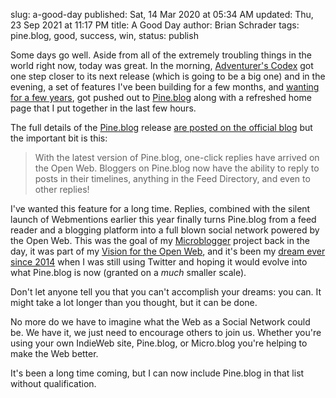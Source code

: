 slug: a-good-day
published: Sat, 14 Mar 2020 at 05:34 AM
updated: Thu, 23 Sep 2021 at 11:17 PM
title: A Good Day
author: Brian Schrader
tags: pine.blog, good, success, win,
status: publish

Some days go well. Aside from all of the extremely troubling things in the world right now, today was great. In the morning, [Adventurer's Codex][ac] got one step closer to its next release (which is going to be a big one) and in the evening, a set of features I've been building for a few months, and [wanting for a few years][social], got pushed out to [Pine.blog][p] along with a refreshed home page that I put together in the last few hours.

The full details of the [Pine.blog][p] release [are posted on the official blog][release] but the important bit is this:

> With the latest version of Pine.blog, one-click replies have arrived on the Open Web. Bloggers on Pine.blog now have the ability to reply to posts in their timelines, anything in the Feed Directory, and even to other replies!

I've wanted this feature for a long time. Replies, combined with the silent launch of Webmentions earlier this year finally turns Pine.blog from a feed reader and a blogging platform into a full blown social network powered by the Open Web. This was the goal of my [Microblogger][mb] project back in the day, it was part of my [Vision for the Open Web][vision], and it's been my [dream ever since 2014][open-web] when I was still using Twitter and hoping it would evolve into what Pine.blog is now (granted on a *much* smaller scale).

Don't let anyone tell you that you can't accomplish your dreams: you can. It might take a lot longer than you thought, but it can be done.

No more do we have to imagine what the Web as a Social Network could be. We have it, we just need to encourage others to join us. Whether you're using your own IndieWeb site, Pine.blog, or Micro.blog you're helping to make the Web better.

It's been a long time coming, but I can now include Pine.blog in that list without qualification.


[p]: https://pine.blog/
[ac]: https:////adventurerscodex.com/
[social]: /archive/the-web-as-a-social-network/
[release]: https://blog.pine.blog/2020/03/pine-blog-and-the-social-web/
[mb]: /archive/the-open-microblog-standard/
[vision]: /archive/a-vision-of-the-open-web/
[open-web]: /archive/twitter-and-the-open-web/
